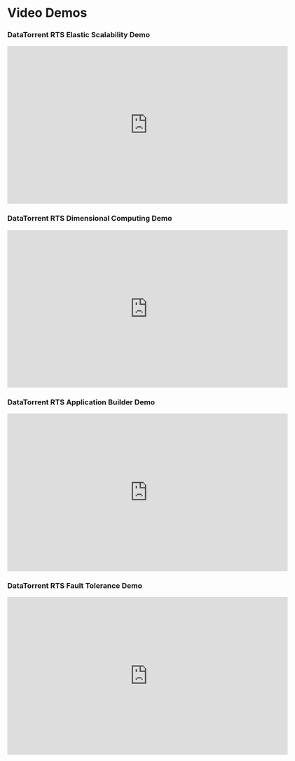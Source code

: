 Video Demos
===========

### DataTorrent RTS Elastic Scalability Demo

<iframe width="640" height="360" src="https://www.youtube.com/embed/QmkZFOg-tZA" frameborder="0" allowfullscreen></iframe>


### DataTorrent RTS Dimensional Computing Demo

<iframe width="640" height="360" src="https://www.youtube.com/embed/8R1L29l7x-U" frameborder="0" allowfullscreen></iframe>


### DataTorrent RTS Application Builder Demo

<iframe width="640" height="360" src="https://www.youtube.com/embed/WW0BwBKdPDk" frameborder="0" allowfullscreen></iframe>


### DataTorrent RTS Fault Tolerance Demo

<iframe width="640" height="360" src="https://www.youtube.com/embed/XJtVo6pUv8I" frameborder="0" allowfullscreen></iframe>


